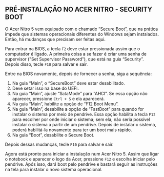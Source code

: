 ## PRÉ-INSTALAÇÃO NO ACER NITRO - SECURITY BOOT

O Acer Nitro 5 vem equipado com o chamado “Secure Boot”, que na prática impede que sistemas operacionais diferentes do Windows sejam instalados. Então, há mudanças que precisam ser feitas aqui.

Para entrar na BIOS, a tecla `F2` deve estar pressionada assim que o computador é ligado. A primeira coisa a se fazer é criar uma senha de supervisor ("Set Supervisor Password"), que está na guia “Security”. Depois disso, tecle `F10` para salvar e sair.

Entre na BIOS novamente, depois de fornecer a senha, siga a sequência:

1. Na guia “Main”, o “SecureBoot” deve estar desabilitado.
2. Deve setar isso na base do UEFI.
3. Na guia “Main”, ajuste “SataMode” para “AHCI”. Se essa opção não aparecer, pressione `Ctrl + S` e ela aparecerá.
4. Na guia “Main”, habilite a opção de “F12 Boot Menu”.
5. Na guia “Main”, desabilite a opção de “FastBoot” para quando for instalar o sistema por meio de pendrive. Essa opção habilita a tecla `F12` para escolher por onde iniciar o sistema; sem ela, não seria possível instalar o sistema a partir de um pendrive. Depois de instalar o sistema, poderá habilitá-la novamente para ter um boot mais rápido.
6. Na guia “Boot”, desabilite o Secure Boot.

Depois dessas mudanças, tecle `F10` para salvar e sair.

Agora está pronto para iniciar a instalação num Acer Nitro 5. Assim que ligar o notebook e aparecer o logo da Acer, pressione `F12` e escolha iniciar pelo pendrive. Após isso, dará boot pelo pendrive e bastará seguir as instruções na tela para instalar o novo sistema operacional.
